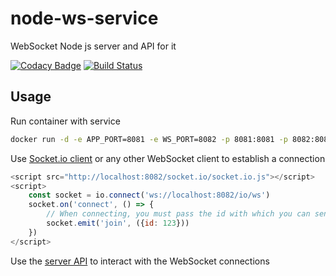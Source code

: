 # node-ws-service
WebSocket Node js server and API for it

[![Codacy Badge](https://api.codacy.com/project/badge/Grade/c24e36f67a004df7b3a5f4febb1120ff)](https://www.codacy.com/manual/walkerus/node-ws-service?utm_source=github.com&amp;utm_medium=referral&amp;utm_content=walkerus/node-ws-service&amp;utm_campaign=Badge_Grade)
[![Build Status](https://travis-ci.org/walkerus/node-ws-service.svg?branch=master)](https://travis-ci.org/walkerus/node-ws-service)

## Usage
Run container with service
```sh
docker run -d -e APP_PORT=8081 -e WS_PORT=8082 -p 8081:8081 -p 8082:8082 wolfwalker/node-ws-service
```

Use [Socket.io client](https://socket.io/docs/client-api/) or any other WebSocket client to establish a connection

```js
<script src="http://localhost:8082/socket.io/socket.io.js"></script>
<script>
    const socket = io.connect('ws://localhost:8082/io/ws')
    socket.on('connect', () => {
        // When connecting, you must pass the id with which you can send the message via api
        socket.emit('join', ({id: 123}))
    })
</script>
```

Use the [server API](https://walkerus.github.io/node-ws-service/public/apidoc/index.html) to interact with the WebSocket connections 

